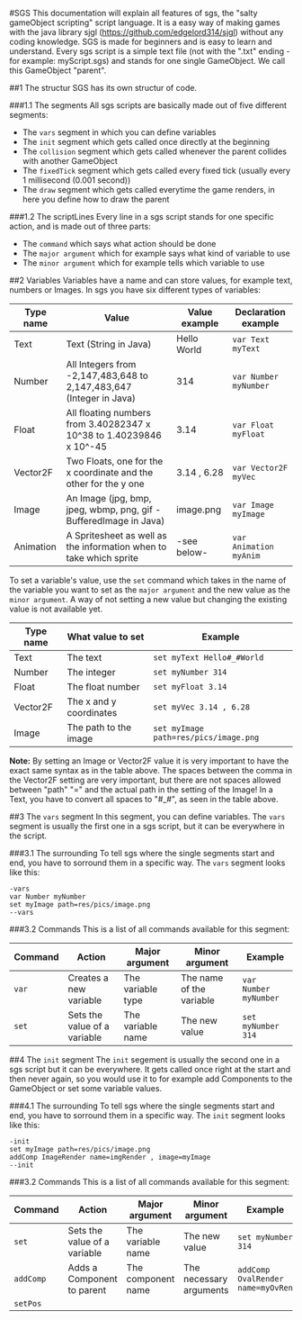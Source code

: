 #SGS
This documentation will explain all features of sgs, the "salty gameObject scripting" script language. It is a easy way of making games with the java library sjgl (https://github.com/edgelord314/sjgl) without any coding knowledge. SGS is made for beginners and is easy to learn and understand. Every sgs script is a simple text file (not with the ".txt" ending - for example: myScript.sgs) and stands for one single GameObject. We call this GameObject "parent".

##1 The structur
SGS has its own structur of code.

###1.1 The segments
All sgs scripts are basically made out of five different segments:

- The ```vars``` segment in which you can define variables
- The ```init``` segment which gets called once directly at the beginning
- The ```collision``` segment which gets called whenever the parent collides with another GameObject
- The ```fixedTick``` segment which gets called every fixed tick (usually every 1 millisecond (0.001 second))
- The ```draw``` segment which gets called everytime the game renders, in here you define how to draw the parent

###1.2 The scriptLines
Every line in a sgs script stands for one specific action, and is made out of three parts:

- The ```command``` which says what action should be done
- The ```major argument``` which for example says what kind of variable to use
- The ```minor argument``` which for example tells which variable to use

##2 Variables
Variables have a name and can store values, for example text, numbers or Images. In sgs you have six different types of variables:

| Type name| Value                                                               | Value example | Declaration example       | 
| -------- | ------------------------------------------------------------------- | ------------- | ------------------------  |
| Text     | Text (String in Java)                                               | Hello World   | ```var Text myText```     |
| Number   | All Integers from -2,147,483,648 to 2,147,483,647 (Integer in Java) | 314           | ```var Number myNumber``` |
| Float    | All floating numbers from 3.40282347 x 10^38 to 1.40239846 x 10^-45 | 3.14          | ```var Float myFloat```   |
| Vector2F | Two Floats, one for the x coordinate and the other for the y one    | 3.14 , 6.28   | ```var Vector2F myVec```  |
| Image    | An Image (jpg, bmp, jpeg, wbmp, png, gif - BufferedImage in Java)   | image.png     | ```var Image myImage```   |
| Animation| A Spritesheet as well as the information when to take which sprite  | -see below-   | ```var Animation myAnim```|

To set a variable's value, use the ```set``` command which takes in the name of the variable you want to set as the ```major argument``` and the new value as the ```minor argument```. A way of not setting a new value but changing the existing value is not available yet.

| Type name | What value to set       | Example                                   |
| --------- | ----------------------- | ----------------------------------------- |
| Text      | The text                | ```set myText Hello#_#World```            |
| Number    | The integer             | ```set myNumber 314```                    |    
| Float     | The float number        | ```set myFloat 3.14```                    |
| Vector2F  | The x and y coordinates | ```set myVec 3.14 , 6.28```               |
| Image     | The path to the image   | ```set myImage path=res/pics/image.png``` |

**Note:** By setting an Image or Vector2F value it is very important to have the exact same syntax as in the table above. The spaces between the comma in the Vector2F setting are very important, but there are not spaces allowed between "path" "=" and the actual path in the setting of the Image! In a Text, you have to convert all spaces to "#_#", as seen in the table above.      

##3 The ```vars``` segment
In this segment, you can define variables. The ```vars``` segment is usually the first one in a sgs script, but it can be everywhere in the script.

###3.1 The surrounding
To tell sgs where the single segments start and end, you have to sorround them in a specific way. The ```vars``` segment looks like this:

```
-vars
var Number myNumber
set myImage path=res/pics/image.png
--vars
```
###3.2 Commands
This is a list of all commands available for this segment:

| Command   | Action                       | Major argument    | Minor argument           | Example                   |
| --------- | ---------------------------- | ----------------- | ------------------------ | ------------------------- |
| ```var``` | Creates a new variable       | The variable type | The name of the variable | ```var Number myNumber``` |
| ```set``` | Sets the value of a variable | The variable name | The new value            | ```set myNumber 314```    |

##4 The ```init``` segment
The ```init``` segement is usually the second one in a sgs script but it can be everywhere. It gets called once right at the start and then never again, so you would use it to for example add Components to the GameObject or set some variable values.

###4.1 The surrounding
To tell sgs where the single segments start and end, you have to sorround them in a specific way. The ```init``` segment looks like this:

```
-init
set myImage path=res/pics/image.png
addComp ImageRender name=imgRender , image=myImage
--init
```
###3.2 Commands
This is a list of all commands available for this segment:

| Command       | Action                       | Major argument     | Minor argument           | Example                              |
| ------------- | ---------------------------- | ------------------ | ------------------------ | ------------------------------------ |
| ```set```     | Sets the value of a variable | The variable name  | The new value            | ```set myNumber 314```               |
| ```addComp``` | Adds a Component to parent   | The component name | The necessary arguments  | ```addComp OvalRender name=myOvRen```|
| ```setPos```  |